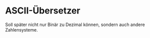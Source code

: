 # ASCII-Übersetzer
Soll später nicht nur Binär zu Dezimal können, sondern auch andere Zahlensysteme.
